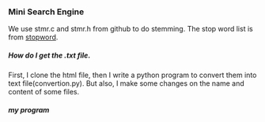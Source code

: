 ### Mini Search Engine
We use stmr.c and stmr.h from github to do stemming.
The stop word list is from [stopword](https://countwordsfree.com/stopwords).
##### How do I get the .txt file.
First, I clone the html file, then I write a python program to convert them into text file(convertion.py). But also, I make some changes on the name and content of some files. 
##### my program